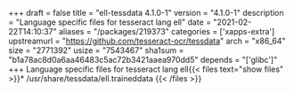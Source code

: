 +++
draft = false
title = "ell-tessdata 4.1.0-1"
version = "4.1.0-1"
description = "Language specific files for tesseract lang ell"
date = "2021-02-22T14:10:37"
aliases = "/packages/219373"
categories = ['xapps-extra']
upstreamurl = "https://github.com/tesseract-ocr/tessdata"
arch = "x86_64"
size = "2771392"
usize = "7543467"
sha1sum = "b1a78ac8d0a6aa46483c5ac72b3421aaea970dd5"
depends = "['glibc']"
+++
Language specific files for tesseract lang ell{{< files text="show files" >}}* /usr/share/tessdata/ell.traineddata
{{< /files >}}